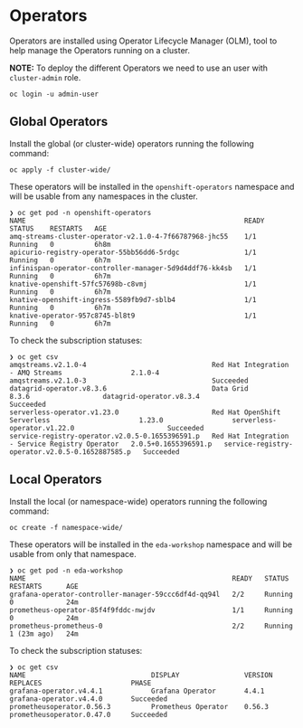 # Operators

Operators are installed using Operator Lifecycle Manager (OLM), tool to help manage the
Operators running on a cluster.

**NOTE:** To deploy the different Operators we need to use an user with ```cluster-admin``` role.

```shell
oc login -u admin-user
```

## Global Operators

Install the global (or cluster-wide) operators running the following command:

```shell
oc apply -f cluster-wide/
```

These operators will be installed in the ```openshift-operators``` namespace and will be usable
from any namespaces in the cluster.

```shell
❯ oc get pod -n openshift-operators
NAME                                                      READY   STATUS    RESTARTS   AGE
amq-streams-cluster-operator-v2.1.0-4-7f66787968-jhc55    1/1     Running   0          6h8m
apicurio-registry-operator-55bb56dd6-5rdgc                1/1     Running   0          6h7m
infinispan-operator-controller-manager-5d9d4ddf76-kk4sb   1/1     Running   0          6h7m
knative-openshift-57fc57698b-c8vmj                        1/1     Running   0          6h7m
knative-openshift-ingress-5589fb9d7-sblb4                 1/1     Running   0          6h7m
knative-operator-957c8745-bl8t9                           1/1     Running   0          6h7m
```

To check the subscription statuses:

```shell
❯ oc get csv
amqstreams.v2.1.0-4                               Red Hat Integration - AMQ Streams                 2.1.0-4                amqstreams.v2.1.0-3                               Succeeded
datagrid-operator.v8.3.6                          Data Grid                                         8.3.6                  datagrid-operator.v8.3.4                          Succeeded
serverless-operator.v1.23.0                       Red Hat OpenShift Serverless                      1.23.0                 serverless-operator.v1.22.0                       Succeeded
service-registry-operator.v2.0.5-0.1655396591.p   Red Hat Integration - Service Registry Operator   2.0.5+0.1655396591.p   service-registry-operator.v2.0.5-0.1652887585.p   Succeeded
```

## Local Operators

Install the local (or namespace-wide) operators running the following command:

```shell
oc create -f namespace-wide/
```

These operators will be installed in the ```eda-workshop``` namespace and will be usable
from only that namespace.

```shell
❯ oc get pod -n eda-workshop
NAME                                                   READY   STATUS    RESTARTS      AGE
grafana-operator-controller-manager-59ccc6df4d-qq94l   2/2     Running   0             24m
prometheus-operator-85f4f9fddc-nwjdv                   1/1     Running   0             24m
prometheus-prometheus-0                                2/2     Running   1 (23m ago)   24m
```

To check the subscription statuses:

```shell
❯ oc get csv
NAME                               DISPLAY                VERSION   REPLACES                      PHASE
grafana-operator.v4.4.1            Grafana Operator       4.4.1     grafana-operator.v4.4.0       Succeeded
prometheusoperator.0.56.3          Prometheus Operator    0.56.3    prometheusoperator.0.47.0     Succeeded
```
